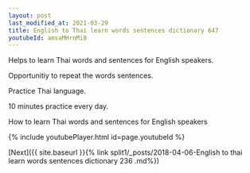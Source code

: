 ```yaml
---
layout: post
last_modified_at: 2021-03-29
title: English to Thai learn words sentences dictionary 647 
youtubeId: amsaMHrnMi8
---
```

 
 
Helps to learn Thai words and sentences for English speakers.

Opportunitiy to repeat the words sentences. 

Practice Thai language. 
 
10 minutes practice every day. 
 
How to learn Thai words and sentences for English speakers 
 
{% include youtubePlayer.html id=page.youtubeId %}
 
 
[Next]({{ site.baseurl }}{% link  split1/_posts/2018-04-06-English to thai learn words sentences dictionary 236 .md%})
 
